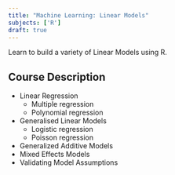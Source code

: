 ```yaml
---
title: "Machine Learning: Linear Models"
subjects: ['R']
draft: true
---
```


<!--
	http://www.quantide.com/winter-courses-opening-r-data-science-statistics-data-science/
-->

Learn to build a variety of Linear Models using R.

## Course Description

- Linear Regression
	- Multiple regression
	- Polynomial regression
- Generalised Linear Models
	- Logistic regression
	- Poisson regression
- Generalized Additive Models
- Mixed Effects Models
- Validating Model Assumptions